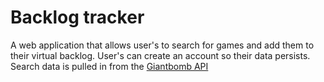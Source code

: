 # Backlog tracker

A web application that allows user's to search for games and add them to their virtual backlog. User's can create an account so their data persists. Search data is pulled in from the [Giantbomb API](https://www.giantbomb.com/api/documentation/)